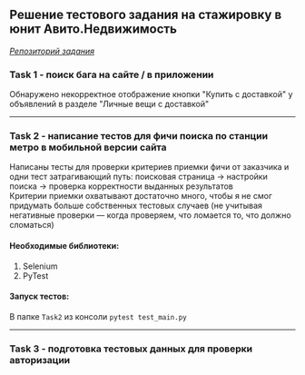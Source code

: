 ## Решение тестового задания на стажировку в юнит Авито.Недвижимость
_[Репозиторий задания](https://github.com/avito-tech/verticals/blob/master/trainee/qa-cre.md)_





### Task 1 - поиск бага на сайте / в приложении
Обнаружено некорректное отображение кнопки "Купить с доставкой" у 
объявлений в разделе "Личные вещи с доставкой"
* * *



### Task 2 - написание тестов для фичи поиска по станции метро в мобильной версии сайта

Написаны тесты для проверки критериев приемки фичи от заказчика и одни тест затрагивающий путь: 
поисковая страница -> настройки поиска -> проверка корректности выданных результатов </br>
Критерии приемки охватывают достаточно много, чтобы я не смог придумать больше собственных тестовых случаев 
(не учитывая негативные проверки — когда проверяем, что ломается то, что должно сломаться)

#### Необходимые библиотеки:
1) Selenium
2) PyTest

#### Запуск тестов:
В папке `Task2` из консоли `pytest test_main.py`
* * *



### Task 3 - подготовка тестовых данных для проверки авторизации